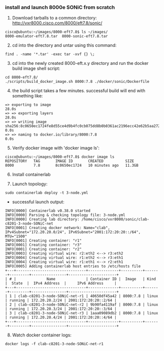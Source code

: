 ### install and launch 8000e SONiC from scratch

1. Download tarballs to a common directory: http://vxr8000.cisco.com/8000/eft7.8/sonic/
```
cisco@ubuntu:~/images/8000-eft7.8$ ls ~/images/
8000-emulator-eft7.8.tar  8000-sonic-eft7.8.tar
```

2. cd into the directory and untar using this command:
```
find . -name '*.tar' -exec tar -xvf {} \;
```

3. cd into the newly created 8000-eft.x.y directory and run the docker build image shell script:
```
cd 8000-eft7.8/
./scripts/build_docker_image.sh 8000:7.8 ./docker/sonic/Dockerfile 
```

4. the build script takes a few minutes. successful build will end with something like:
```
=> exporting to image                                                                                           28.0s
=> => exporting layers                                                                                          28.0s
=> => writing image sha256:8c0650ec1724fe8d55ce4d9b4fc0cb075dd8b0b0361ac2196ecc42e62b5aa272                      0.0s
=> => naming to docker.io/library/8000:7.8                                                                       0.0s
```

5. Verify docker image with 'docker image ls':
```
cisco@ubuntu:~/images/8000-eft7.8$ docker image ls
REPOSITORY   TAG       IMAGE ID       CREATED          SIZE
8000         7.8       8c0650ec1724   10 minutes ago   11.3GB
```

6. Install containerlab

7. Launch topology:
```
sudo containerlab deploy -t 3-node.yml 
```
 - successful launch output:
```
INFO[0000] Containerlab v0.38.0 started                 
INFO[0000] Parsing & checking topology file: 3-node.yml 
INFO[0000] Creating lab directory: /home/cisco/vxr8000/sonic/clab-c8201-3-node-SONiC-net 
INFO[0001] Creating docker network: Name="clab", IPv4Subnet="172.20.20.0/24", IPv6Subnet="2001:172:20:20::/64", MTU="1500" 
INFO[0001] Creating container: "r1"                     
INFO[0001] Creating container: "r3"                     
INFO[0001] Creating container: "r2"                     
INFO[0003] Creating virtual wire: r2:eth2 <--> r3:eth2  
INFO[0004] Creating virtual wire: r1:eth2 <--> r3:eth1  
INFO[0004] Creating virtual wire: r1:eth1 <--> r2:eth1  
INFO[0005] Adding containerlab host entries to /etc/hosts file 
+---+--------------------------------+--------------+----------+-------+---------+----------------+----------------------+
| # |              Name              | Container ID |  Image   | Kind  |  State  |  IPv4 Address  |     IPv6 Address     |
+---+--------------------------------+--------------+----------+-------+---------+----------------+----------------------+
| 1 | clab-c8201-3-node-SONiC-net-r1 | 40650df45a42 | 8000:7.8 | linux | running | 172.20.20.2/24 | 2001:172:20:20::2/64 |
| 2 | clab-c8201-3-node-SONiC-net-r2 | 9b90fa4119af | 8000:7.8 | linux | running | 172.20.20.3/24 | 2001:172:20:20::3/64 |
| 3 | clab-c8201-3-node-SONiC-net-r3 | 1aaa09089db2 | 8000:7.8 | linux | running | 172.20.20.4/24 | 2001:172:20:20::4/64 |
+---+--------------------------------+--------------+----------+-------+---------+----------------+----------------------+
```

8. Watch docker container logs:
```
docker logs -f clab-c8201-3-node-SONiC-net-r1
```